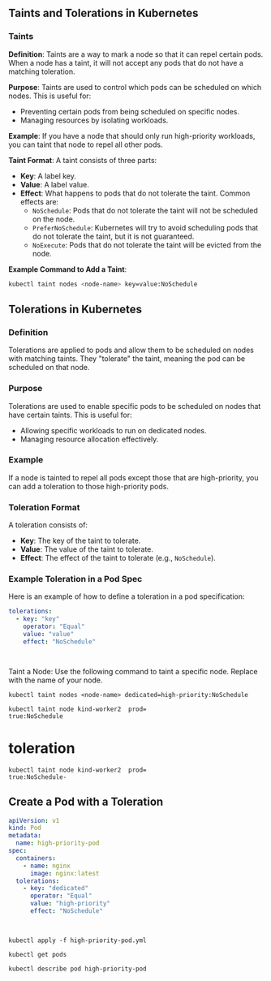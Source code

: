 ## Taints and Tolerations in Kubernetes

### Taints

**Definition**: Taints are a way to mark a node so that it can repel certain pods. When a node has a taint, it will not accept any pods that do not have a matching toleration.

**Purpose**: Taints are used to control which pods can be scheduled on which nodes. This is useful for:
- Preventing certain pods from being scheduled on specific nodes.
- Managing resources by isolating workloads.

**Example**: If you have a node that should only run high-priority workloads, you can taint that node to repel all other pods.

**Taint Format**: A taint consists of three parts:
- **Key**: A label key.
- **Value**: A label value.
- **Effect**: What happens to pods that do not tolerate the taint. Common effects are:
  - `NoSchedule`: Pods that do not tolerate the taint will not be scheduled on the node.
  - `PreferNoSchedule`: Kubernetes will try to avoid scheduling pods that do not tolerate the taint, but it is not guaranteed.
  - `NoExecute`: Pods that do not tolerate the taint will be evicted from the node.



**Example Command to Add a Taint**:
```bash
kubectl taint nodes <node-name> key=value:NoSchedule


```


## Tolerations in Kubernetes

### Definition
Tolerations are applied to pods and allow them to be scheduled on nodes with matching taints. They "tolerate" the taint, meaning the pod can be scheduled on that node.

### Purpose
Tolerations are used to enable specific pods to be scheduled on nodes that have certain taints. This is useful for:
- Allowing specific workloads to run on dedicated nodes.
- Managing resource allocation effectively.

### Example
If a node is tainted to repel all pods except those that are high-priority, you can add a toleration to those high-priority pods.

### Toleration Format
A toleration consists of:
- **Key**: The key of the taint to tolerate.
- **Value**: The value of the taint to tolerate.
- **Effect**: The effect of the taint to tolerate (e.g., `NoSchedule`).

### Example Toleration in a Pod Spec
Here is an example of how to define a toleration in a pod specification:

```yaml
tolerations:
  - key: "key"
    operator: "Equal"
    value: "value"
    effect: "NoSchedule"




```


Taint a Node: Use the following command to taint a specific node. Replace <node-name> with the name of your node.

```
kubectl taint nodes <node-name> dedicated=high-priority:NoSchedule
```
```
kubectl taint node kind-worker2  prod=
true:NoSchedule
```
# toleration 

```
kubectl taint node kind-worker2  prod=
true:NoSchedule-

```

## Create a Pod with a Toleration

```yml
apiVersion: v1
kind: Pod
metadata:
  name: high-priority-pod
spec:
  containers:
    - name: nginx
      image: nginx:latest
  tolerations:
    - key: "dedicated"
      operator: "Equal"
      value: "high-priority"
      effect: "NoSchedule"

      
```
```
kubectl apply -f high-priority-pod.yml
```

```
kubectl get pods
```
```
kubectl describe pod high-priority-pod
```


